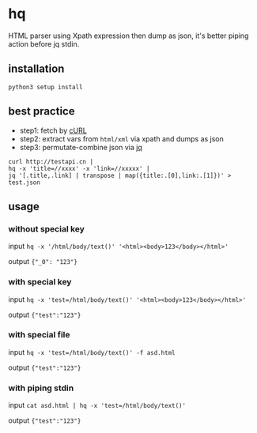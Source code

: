 # hq
HTML parser using Xpath expression then dump as json,
it's better piping action before jq stdin.

## installation

```shell
python3 setup install
```

## best practice
- step1: fetch by [cURL](https://github.com/curl/curl)
- step2: extract vars from `html/xml` via xpath and dumps as json
- step3: permutate-combine json via [jq](https://github.com/stedolan/jq)

```shell
curl http://testapi.cn | 
hq -x 'title=//xxxx' -x 'link=//xxxxx' |
jq '[.title,.link] | transpose | map({title:.[0],link:.[1]})' > test.json
```

## usage

### without special key
input
`hq -x '/html/body/text()' '<html><body>123</body></html>'`

output 
`{"_0": "123"}`

### with special key
input
`hq -x 'test=/html/body/text()' '<html><body>123</body></html>'`

output
`{"test":"123"}`

### with special file
input
`hq -x 'test=/html/body/text()' -f asd.html`

output
`{"test":"123"}`

### with piping stdin
input
`cat asd.html | hq -x 'test=/html/body/text()'`

output
`{"test":"123"}`
